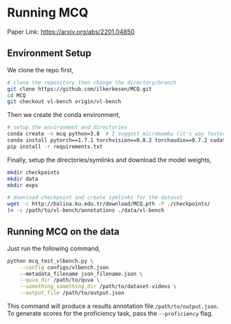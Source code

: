 # Running MCQ
Paper Link: https://arxiv.org/abs/2201.04850

## Environment Setup

We clone the repo first,

```bash
# clone the repository then change the directory/branch
git clone https://github.com/ilkerkesen/MCQ.git
cd MCQ
git checkout vl-bench origin/vl-bench
```

Then we create the conda environment,
```bash
# setup the environment and directories
conda create -n mcq python=3.8  # I suggest micromamba (it's way faster)
conda install pytorch==1.7.1 torchvision==0.8.2 torchaudio==0.7.2 cudatoolkit=11.0 -c pytorch
pip install -r requirements.txt
```

Finally, setup the directories/symlinks and download the model weights,
```bash
mkdir checkpoints
mkdir data
mkdir exps

# download checkpoint and create symlinks for the dataset
wget -c http://balina.ku.edu.tr/download/MCQ.pth -P ./checkpoints/
ln -s /path/to/vl-bench/annotations ./data/vl-bench
```

## Running MCQ on the data

Just run the following command,
```bash
python mcq_test_vlbench.py \
    --config configs/vlbench.json
    --metadata_filename json_filename.json \
    --quva_dir /path/to/quva \
    --something_something_dir /path/to/dataset-videos \
    --output_file /path/to/output.json
```

This command will produce a results annotation file `/path/to/output.json`. To generate scores for the proficiency task, pass the `--proficiency` flag.